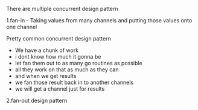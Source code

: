 There are multiple concurrent design pattern

1.fan-in  - Taking values from many channels and putting those values onto one channel

 Pretty common concurrent design pattern
   - We have a chunk of work
   - i dont know how much it gonna be
   - let fan them out to as many  go routines as possible
   - all they work on that as much as they can
   - and when we get results
   - we fan those result back in to another channels
   - we will get a channel just for results

 2.fan-out design pattern
 